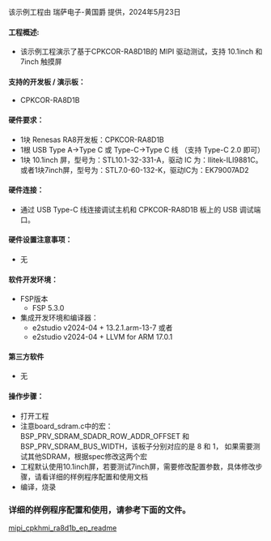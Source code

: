 该示例工程由 瑞萨电子-黄国爵 提供，2024年5月23日

#### 工程概述:
* 该示例工程演示了基于CPKCOR-RA8D1B的 MIPI 驱动测试，支持 10.1inch 和 7inch 触摸屏

#### 支持的开发板 / 演示板：
* CPKCOR-RA8D1B

#### 硬件要求：
* 1块 Renesas RA8开发板：CPKCOR-RA8D1B
* 1根 USB Type A->Type C 或 Type-C->Type C 线 （支持 Type-C 2.0 即可）
* 1块 10.1inch 屏，型号为：STL10.1-32-331-A，驱动 IC 为：Ilitek-ILI9881C。或者1块7inch屏，型号为：STL7.0-60-132-K，驱动IC为：EK79007AD2

#### 硬件连接：
* 通过 USB Type-C 线连接调试主机和 CPKCOR-RA8D1B 板上的 USB 调试端口。

#### 硬件设置注意事项：
* 无

#### 软件开发环境：
* FSP版本
  * FSP 5.3.0
* 集成开发环境和编译器：
  * e2studio v2024-04 + 13.2.1.arm-13-7 或者
  * e2studio v2024-04 + LLVM for ARM 17.0.1

#### 第三方软件
* 无

#### 操作步骤：
* 打开工程
* 注意board_sdram.c中的宏：BSP_PRV_SDRAM_SDADR_ROW_ADDR_OFFSET 和 BSP_PRV_SDRAM_BUS_WIDTH，该板子分别对应的是 8 和 1，
  如果需要测试其他SDRAM，根据spec修改这两个宏
* 工程默认使用10.1inch屏，若要测试7inch屏，需要修改配置参数，具体修改步骤，请看详细的样例程序配置和使用文档
* 编译，烧录


### 详细的样例程序配置和使用，请参考下面的文件。
[mipi_cpkhmi_ra8d1b_ep_readme](mipi_cpkhmi_ra8d1b_ep_readme.md)

